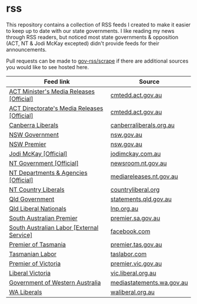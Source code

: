 # rss

This repository contains a collection of RSS feeds I created to make it easier to keep up to date with our state governments. I like reading my news through RSS readers, but noticed most state governments & opposition (ACT, NT & Jodi McKay excepted) didn't provide feeds for their announcements.

Pull requests can be made to [gov-rss/scrape](http://github.com/gov-rss/scrape) if there are additional sources you would like to see hosted here.

| Feed link                                                                                                                                                                          | Source                                                                                                                                    |
| ---------------------------------------------------------------------------------------------------------------------------------------------------------------------------------- | ----------------------------------------------------------------------------------------------------------------------------------------- |
| [ACT Minister's Media Releases [Official]](https://www.cmtedd.act.gov.au/open_government/functions/functionality/media_release_rss_feeds/latest_minister_media_releases_rss)       | [cmtedd.act.gov.au](https://www.cmtedd.act.gov.au/open_government/inform/act_government_media_releases/latest_minister_media_releases)    |
| [ACT Directorate's Media Releases [Official]](https://www.cmtedd.act.gov.au/open_government/functions/functionality/media_release_rss_feeds/latest_directorate_media_releases_rss) | [cmtedd.act.gov.au](https://www.cmtedd.act.gov.au/open_government/inform/act_government_media_releases/latest_directorate_media_releases) |
| [Canberra Liberals](https://github.com/gov-rss/rss/raw/master/act-liberals.rss)                                                                                                    | [canberraliberals.org.au](https://canberraliberals.org.au/news)                                                                           |
| [NSW Government](https://github.com/gov-rss/rss/raw/master/nsw-gov.rss)                                                                                                            | [nsw.gov.au](https://www.nsw.gov.au/news)                                                                                                 |
| [NSW Premier](https://github.com/gov-rss/rss/raw/master/nsw-prem.rss)                                                                                                              | [nsw.gov.au](https://www.nsw.gov.au/media-releases)                                                                                       |
| [Jodi McKay [Official]](https://www.jodimckay.com.au/media_releases.rss)                                                                                                           | [jodimckay.com.au](https://www.jodimckay.com.au/media_releases)                                                                           |
| [NT Government [Official]](https://newsroom.nt.gov.au/api/RSS/NewsroomIndex)                                                                                                       | [newsroom.nt.gov.au](https://newsroom.nt.gov.au)                                                                                          |
| [NT Departments & Agencies [Official]](https://mediareleases.nt.gov.au/api/RSS/MediaReleasesIndex)                                                                                 | [mediareleases.nt.gov.au](https://mediareleases.nt.gov.au)                                                                                |
| [NT Country Liberals](https://github.com/gov-rss/rss/raw/master/nt-liberals.rss)                                                                                                   | [countryliberal.org](http://www.countryliberal.org/)                                                                                      |
| [Qld Government](https://github.com/gov-rss/rss/raw/master/qld-gov.rss)                                                                                                            | [statements.qld.gov.au](https://statements.qld.gov.au)                                                                                    |
| [Qld Liberal Nationals](https://github.com/gov-rss/rss/raw/master/qld-liberal-nationals.rss)                                                                                       | [lnp.org.au](https://www.lnp.org.au/news/)                                                                                                |
| [South Australian Premier](https://github.com/gov-rss/rss/raw/master/sa-prem.rss)                                                                                                  | [premier.sa.gov.au](https://www.premier.sa.gov.au/news/media-releases)                                                                    |
| [South Australian Labor [External Service]](https://fetchrss.com/rss/6067c274d344b56b9553b1626067c20655183063927c0e52.xml)                                                         | [facebook.com](https://www.facebook.com/SouthAustralianLabor/)                                                                            |
| [Premier of Tasmania](https://github.com/gov-rss/rss/raw/master/tas-prem.rss)                                                                                                      | [premier.tas.gov.au](http://www.premier.tas.gov.au/media_release_search?queries_portfolio_query=Premier)                                  |
| [Tasmanian Labor](https://github.com/gov-rss/rss/raw/master/tas-labor.rss)                                                                                                         | [taslabor.com](https://taslabor.com/news/)                                                                                                |
| [Premier of Victoria](https://github.com/gov-rss/rss/raw/master/vic-prem.rss)                                                                                                      | [premier.vic.gov.au](https://www.premier.vic.gov.au/media-centre)                                                                         |
| [Liberal Victoria](https://github.com/gov-rss/rss/raw/master/vic-liberals.rss)                                                                                                     | [vic.liberal.org.au](https://vic.liberal.org.au/MediaReleases/)                                                                           |
| [Government of Western Australia](https://github.com/gov-rss/rss/raw/master/wa-gov.rss)                                                                                            | [mediastatements.wa.gov.au](https://www.mediastatements.wa.gov.au)                                                                        |
| [WA Liberals](https://github.com/gov-rss/rss/raw/master/wa-liberals.rss)                                                                                                           | [waliberal.org.au](https://www.waliberal.org.au/news/)                                                                                    |
